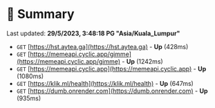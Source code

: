 # 📖 Summary
Last updated: **29/5/2023, 3:48:18 PG "Asia/Kuala_Lumpur"**

- `GET` [https://hst.aytea.ga](https://hst.aytea.ga) - **Up** (428ms)
- `GET` [https://memeapi.cyclic.app/gimme](https://memeapi.cyclic.app/gimme) - **Up** (1242ms)
- `GET` [https://memeapi.cyclic.app](https://memeapi.cyclic.app) - **Up** (1080ms)
- `GET` [https://klik.ml/health](https://klik.ml/health) - **Up** (647ms)
- `GET` [https://dumb.onrender.com](https://dumb.onrender.com) - **Up** (935ms)
